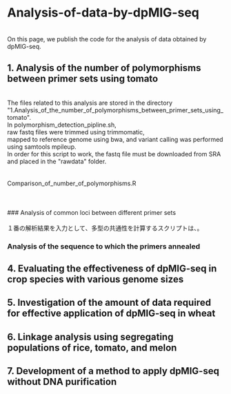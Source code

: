 # Analysis-of-data-by-dpMIG-seq
<br>
On this page, we publish the code for the analysis of data obtained by dpMIG-seq.


## 1. Analysis of the number of polymorphisms between primer sets using tomato
<br>
The files related to this analysis are stored in the directory "1.Analysis_of_the_number_of_polymorphisms_between_primer_sets_using_tomato".  
<br>
In polymorphism_detection_pipline.sh,<br>
raw fastq files were trimmed using trimmomatic,<br>
mapped to reference genome using bwa, and variant calling was performed using samtools mpileup.  
<br>
In order for this script to work, the fastq file must be downloaded from SRA and placed in the "rawdata" folder.
<br>
<br>
<br>
Comparison_of_number_of_polymorphisms.R<br>
<br>
<br>
<br>
### Analysis of common loci between different primer sets
<br>
<br>
１番の解析結果を入力として、多型の共通性を計算するスクリプトは、。

### Analysis of the sequence to which the primers annealed



## 4. Evaluating the effectiveness of dpMIG-seq in crop species with various genome sizes



## 5. Investigation of the amount of data required for effective application of dpMIG-seq in wheat



## 6. Linkage analysis using segregating populations of rice, tomato, and melon



## 7. Development of a method to apply dpMIG-seq without DNA purification 
